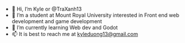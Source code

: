 - 👋 Hi, I’m Kyle or @TraXanh13
- 👀 I’m a student at Mount Royal University interested in Front end web development and game development
- 🌱 I’m currently learning Web dev and Godot
- 📫 It is best to reach me at kyleduong13@gmail.com

<!---
TraXanh13/TraXanh13 is a ✨ special ✨ repository because its `README.md` (this file) appears on your GitHub profile.
You can click the Preview link to take a look at your changes.
--->
